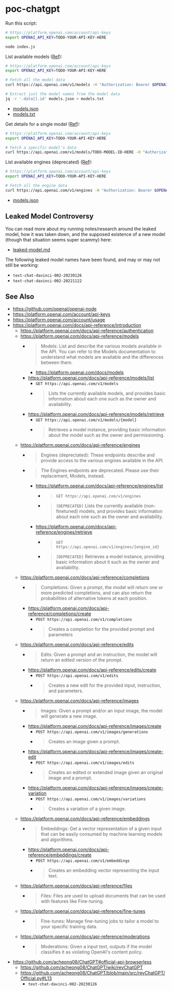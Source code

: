 # poc-chatgpt

Run this script:

```bash
# https://platform.openai.com/account/api-keys
export OPENAI_API_KEY=TODO-YOUR-API-KEY-HERE

node index.js
```

List available models ([Ref](https://platform.openai.com/docs/api-reference/models/list)):

```bash
# https://platform.openai.com/account/api-keys
export OPENAI_API_KEY=TODO-YOUR-API-KEY-HERE

# Fetch all the model data
curl https://api.openai.com/v1/models -H "Authorization: Bearer $OPENAI_API_KEY" > models.json

# Extract just the model names from the model data
jq -r '.data[].id' models.json > models.txt
```

- [models.json](./models.json)
- [models.txt](./models.txt)

Get details for a single model ([Ref](https://platform.openai.com/docs/api-reference/models/retrieve)):

```bash
# https://platform.openai.com/account/api-keys
export OPENAI_API_KEY=TODO-YOUR-API-KEY-HERE

# Fetch a specific model's data
curl https://api.openai.com/v1/models/TODO-MODEL-ID-HERE -H "Authorization: Bearer $OPENAI_API_KEY" > models.json
```

List available engines (deprecated) ([Ref](https://platform.openai.com/docs/api-reference/engines/list)):

```bash
# https://platform.openai.com/account/api-keys
export OPENAI_API_KEY=TODO-YOUR-API-KEY-HERE

# Fetch all the engine data
curl https://api.openai.com/v1/engines -H "Authorization: Bearer $OPENAI_API_KEY" > engines.json
```

- [models.json](./engines.json)

## Leaked Model Controversy

You can read more about my running notes/research around the leaked model, how it was taken down, and the supposed existence of a new model (though that situation seems super scammy) here:

- [leaked-model.md](./leaked-model.md)

The following leaked model names have been found, and may or may not still be working:

- `text-chat-davinci-002-20230126`
- `text-chat-davinci-002-20221122`

## See Also

- https://github.com/openai/openai-node
- https://platform.openai.com/account/api-keys
- https://platform.openai.com/account/usage
- https://platform.openai.com/docs/api-reference/introduction
  - https://platform.openai.com/docs/api-reference/authentication
  - https://platform.openai.com/docs/api-reference/models
    - > Models: List and describe the various models available in the API. You can refer to the Models documentation to understand what models are available and the differences between them.
      - https://platform.openai.com/docs/models
    - https://platform.openai.com/docs/api-reference/models/list
      - `GET https://api.openai.com/v1/models`
      - > Lists the currently available models, and provides basic information about each one such as the owner and availability.
    - https://platform.openai.com/docs/api-reference/models/retrieve
      - `GET https://api.openai.com/v1/models/{model}`
      - > Retrieves a model instance, providing basic information about the model such as the owner and permissioning.
  - https://platform.openai.com/docs/api-reference/engines
    - > Engines (deprectated): These endpoints describe and provide access to the various engines available in the API.
    - > The Engines endpoints are deprecated. Please use their replacement, Models, instead.
      - https://platform.openai.com/docs/api-reference/engines/list
        - > `GET https://api.openai.com/v1/engines`
        - > `[DEPRECATED]` Lists the currently available (non-finetuned) models, and provides basic information about each one such as the owner and availability.
      - https://platform.openai.com/docs/api-reference/engines/retrieve
        - > `GET https://api.openai.com/v1/engines/{engine_id}`
        - > `[DEPRECATED]` Retrieves a model instance, providing basic information about it such as the owner and availability.
  - https://platform.openai.com/docs/api-reference/completions
    - > Completions: Given a prompt, the model will return one or more predicted completions, and can also return the probabilities of alternative tokens at each position.
    - https://platform.openai.com/docs/api-reference/completions/create
      - `POST https://api.openai.com/v1/completions`
      - > Creates a completion for the provided prompt and parameters
  - https://platform.openai.com/docs/api-reference/edits
    - > Edits: Given a prompt and an instruction, the model will return an edited version of the prompt.
    - https://platform.openai.com/docs/api-reference/edits/create
      - `POST https://api.openai.com/v1/edits`
      - > Creates a new edit for the provided input, instruction, and parameters.
  - https://platform.openai.com/docs/api-reference/images
    - > Images: Given a prompt and/or an input image, the model will generate a new image.
    - https://platform.openai.com/docs/api-reference/images/create
      - `POST https://api.openai.com/v1/images/generations`
      - > Creates an image given a prompt.
    - https://platform.openai.com/docs/api-reference/images/create-edit
      - `POST https://api.openai.com/v1/images/edits`
      - > Creates an edited or extended image given an original image and a prompt.
    - https://platform.openai.com/docs/api-reference/images/create-variation
      - `POST https://api.openai.com/v1/images/variations`
      - > Creates a variation of a given image.
  - https://platform.openai.com/docs/api-reference/embeddings
    - > Embeddings: Get a vector representation of a given input that can be easily consumed by machine learning models and algorithms.
    - https://platform.openai.com/docs/api-reference/embeddings/create
      - `POST https://api.openai.com/v1/embeddings`
      - > Creates an embedding vector representing the input text.
  - https://platform.openai.com/docs/api-reference/files
    - > Files: Files are used to upload documents that can be used with features like Fine-tuning.
  - https://platform.openai.com/docs/api-reference/fine-tunes
    - > Fine-tunes: Manage fine-tuning jobs to tailor a model to your specific training data.
  - https://platform.openai.com/docs/api-reference/moderations
    - > Moderations: Given a input text, outputs if the model classifies it as violating OpenAI's content policy.
- https://github.com/acheong08/ChatGPT#official-api-browserless
  - https://github.com/acheong08/ChatGPT/wiki/revChatGPT
  - https://github.com/acheong08/ChatGPT/blob/main/src/revChatGPT/Official.py#L13
    - `text-chat-davinci-002-20230126`
